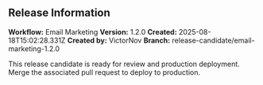 ## Release Information

**Workflow:** Email Marketing
**Version:** 1.2.0
**Created:** 2025-08-18T15:02:28.331Z
**Created by:** VictorNov
**Branch:** release-candidate/email-marketing-1.2.0

This release candidate is ready for review and production deployment.
Merge the associated pull request to deploy to production.
